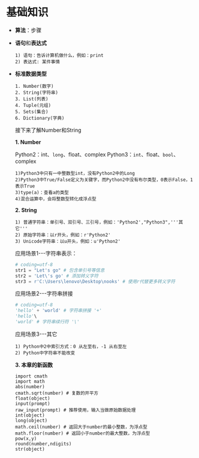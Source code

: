 # 基础知识
* **算法**：步骤  
* **语句**和**表达式**
    ```
    1) 语句：告诉计算机做什么，例如：print
    2) 表达式: 某件事情

    ```
* **标准数据类型**  
    ```text
    1. Number(数字)
    2. String(字符串)
    3. List(列表)
    4. Tuple(元组)
    5. Sets(集合)
    6. Dictionary(字典)
    ```
   接下来了解Number和String
   
    **1. Number**  
    
    Python2：int、`long`、float、complex
    Python3：`int`、float、`bool`、complex
    ```text
    1)Python3中只有一中整数型int，没有Python2中的Long
    2)Python3中True/False定义为关键字，而Python2中没有布尔类型，0表示False，1表示True
    3)type(a)：查看a的类型
    4)混合运算中，会将整数型转化成浮点型
    ```
    **2. String**
    
  ```
  1) 普通字符串：单引号、双引号、三引号，例如：'Python2',"Python3",'''其它'''
  2) 原始字符串：以r开头，例如：r'Python2'
  3) Unicode字符串：以u开头，例如：u'Python2'
  ```
    应用场景1---字符串表示：
  ```python
  # coding=utf-8
  str1 = "Let's go" # 包含单引号等信息
  str2 = 'Let\'s go' # 添加转义字符
  str3 = r'C:\Users\lenovo\Desktop\nooks' # 使用r代替更多转义字符
  ```
  应用场景2---字符串拼接
  ```python
  # coding=utf-8
  'hello' + 'world' # 字符串拼接 '+'
  'hello'\ 
  'world' # 字符串续行符 '\'
  ```
  应用场景3---其它
  ```text
  1) Python中2中索引方式：0 从左至右，-1 从右至左
  2) Python中字符串不能改变
  ```
  **3. 本章的新函数**
  ```text
  import cmath
  import math
  abs(number)
  cmath.sqrt(number) # 复数的开平方
  float(object)
  input(prompt)
  raw_input(prompt) # 推荐使用，输入当做原始数据处理
  int(object)
  long(object)
  math.ceil(number) # 返回大于number的最小整数，为浮点型
  math.floor(number) # 返回小于number的最大整数，为浮点型
  pow(x,y)
  round(number,ndigits)
  str(object)
  ```